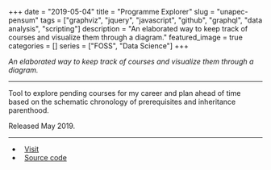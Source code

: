 +++ 
date = "2019-05-04"
title = "Programme Explorer"
slug = "unapec-pensum"
tags = ["graphviz", "jquery", "javascript", "github", "graphql", "data analysis", "scripting"]
description = "An elaborated way to keep track of courses and visualize them through a diagram."
featured_image = true
categories = []
series = ["FOSS", "Data Science"]
+++

<p>
<em>An elaborated way to keep track of courses and visualize them through a diagram.</em>
</p>
<hr>
<p>
    Tool to explore pending courses for my career and plan ahead of time based on the schematic chronology of prerequisites and inheritance parenthood.
</p>
<p>Released May 2019.</p>
<hr>
<ul>
	<li><i class="fa fa-terminal"></i>&nbsp; <a href="https://netrules.github.io/unapec-pensum/">Visit</a></li>
	<li><i class="fa fa-download"></i>&nbsp; <a href="https://github.com/netrules/unapec-pensum">Source code</a></li>
</ul>